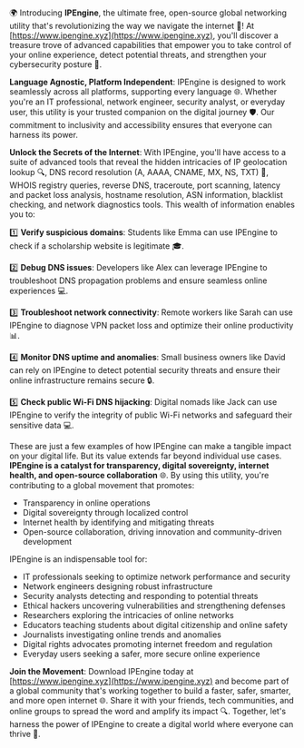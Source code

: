 🌍 Introducing **IPEngine**, the ultimate free, open-source global networking utility that's revolutionizing the way we navigate the internet 🚀! At [https://www.ipengine.xyz](https://www.ipengine.xyz), you'll discover a treasure trove of advanced capabilities that empower you to take control of your online experience, detect potential threats, and strengthen your cybersecurity posture 🔐.

**Language Agnostic, Platform Independent**: IPEngine is designed to work seamlessly across all platforms, supporting every language 🌐. Whether you're an IT professional, network engineer, security analyst, or everyday user, this utility is your trusted companion on the digital journey 🛡️. Our commitment to inclusivity and accessibility ensures that everyone can harness its power.

**Unlock the Secrets of the Internet**: With IPEngine, you'll have access to a suite of advanced tools that reveal the hidden intricacies of IP geolocation lookup 🔍, DNS record resolution (A, AAAA, CNAME, MX, NS, TXT) 📡, WHOIS registry queries, reverse DNS, traceroute, port scanning, latency and packet loss analysis, hostname resolution, ASN information, blacklist checking, and network diagnostics tools. This wealth of information enables you to:

1️⃣ **Verify suspicious domains**: Students like Emma can use IPEngine to check if a scholarship website is legitimate 🎓.

2️⃣ **Debug DNS issues**: Developers like Alex can leverage IPEngine to troubleshoot DNS propagation problems and ensure seamless online experiences 💻.

3️⃣ **Troubleshoot network connectivity**: Remote workers like Sarah can use IPEngine to diagnose VPN packet loss and optimize their online productivity 📊.

4️⃣ **Monitor DNS uptime and anomalies**: Small business owners like David can rely on IPEngine to detect potential security threats and ensure their online infrastructure remains secure 🔒.

5️⃣ **Check public Wi-Fi DNS hijacking**: Digital nomads like Jack can use IPEngine to verify the integrity of public Wi-Fi networks and safeguard their sensitive data 💻.

These are just a few examples of how IPEngine can make a tangible impact on your digital life. But its value extends far beyond individual use cases. **IPEngine is a catalyst for transparency, digital sovereignty, internet health, and open-source collaboration** 🌐. By using this utility, you're contributing to a global movement that promotes:

* Transparency in online operations
* Digital sovereignty through localized control
* Internet health by identifying and mitigating threats
* Open-source collaboration, driving innovation and community-driven development

IPEngine is an indispensable tool for:

* IT professionals seeking to optimize network performance and security
* Network engineers designing robust infrastructure
* Security analysts detecting and responding to potential threats
* Ethical hackers uncovering vulnerabilities and strengthening defenses
* Researchers exploring the intricacies of online networks
* Educators teaching students about digital citizenship and online safety
* Journalists investigating online trends and anomalies
* Digital rights advocates promoting internet freedom and regulation
* Everyday users seeking a safer, more secure online experience

**Join the Movement**: Download IPEngine today at [https://www.ipengine.xyz](https://www.ipengine.xyz) and become part of a global community that's working together to build a faster, safer, smarter, and more open internet 🌐. Share it with your friends, tech communities, and online groups to spread the word and amplify its impact 🔍. Together, let's harness the power of IPEngine to create a digital world where everyone can thrive 🚀.